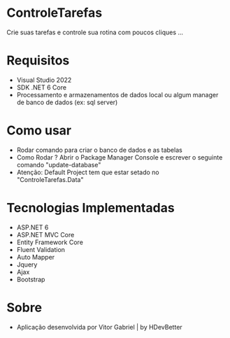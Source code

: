 ﻿# ControleTarefas
Crie suas tarefas e controle sua rotina com poucos cliques ...

# Requisitos
- Visual Studio 2022 
- SDK .NET 6 Core
- Processamento e armazenamentos de dados local ou algum manager de banco de dados (ex: sql server)

# Como usar
- Rodar comando para criar o banco de dados e as tabelas 
- Como Rodar ? Abrir o Package Manager Console e escrever o seguinte comando "update-database" 
- Atenção: Default Project tem que estar setado no "ControleTarefas.Data"

# Tecnologias Implementadas
- ASP.NET 6
- ASP.NET MVC Core
- Entity Framework Core 
- Fluent Validation
- Auto Mapper
- Jquery
- Ajax
- Bootstrap

# Sobre
- Aplicação desenvolvida por Vitor Gabriel | by HDevBetter
